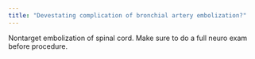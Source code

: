 ```yaml
---
title: "Devestating complication of bronchial artery embolization?"
---
```

Nontarget embolization of spinal cord. Make sure to do a full neuro exam before procedure.

